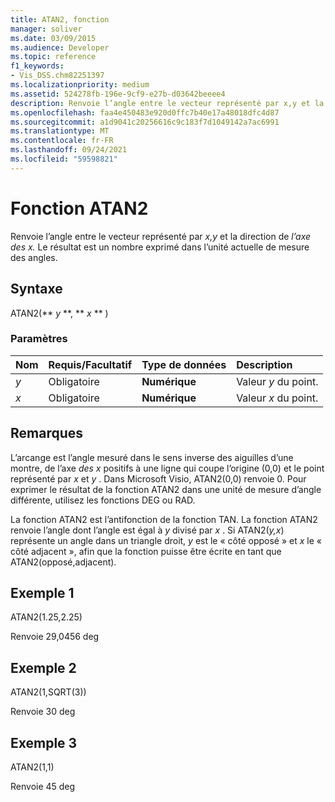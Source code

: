 ```yaml
---
title: ATAN2, fonction
manager: soliver
ms.date: 03/09/2015
ms.audience: Developer
ms.topic: reference
f1_keywords:
- Vis_DSS.chm82251397
ms.localizationpriority: medium
ms.assetid: 524278fb-196e-9cf9-e27b-d03642beeee4
description: Renvoie l’angle entre le vecteur représenté par x,y et la direction de l’axe des x. Le résultat est un nombre exprimé dans l’unité actuelle de mesure des angles.
ms.openlocfilehash: faa4e450483e920d0ffc7b40e17a48018dfc4d87
ms.sourcegitcommit: a1d9041c20256616c9c183f7d1049142a7ac6991
ms.translationtype: MT
ms.contentlocale: fr-FR
ms.lasthandoff: 09/24/2021
ms.locfileid: "59598821"
---
```

# <a name="atan2-function"></a>Fonction ATAN2

Renvoie l’angle entre le vecteur représenté par *x,y* et la direction de *l’axe des x.* Le résultat est un nombre exprimé dans l’unité actuelle de mesure des angles. 
  
## <a name="syntax"></a>Syntaxe

ATAN2(** *y* **, ** *x* ** ) 
  
### <a name="parameters"></a>Paramètres

|**Nom**|**Requis/Facultatif**|**Type de données**|**Description**|
|:-----|:-----|:-----|:-----|
| _y_ <br/> |Obligatoire  <br/> |**Numérique** <br/> |Valeur  _y_ du point.  <br/> |
| _x_ <br/> |Obligatoire  <br/> |**Numérique** <br/> |Valeur  _x_ du point.  <br/> |
   
## <a name="remarks"></a>Remarques

L’arcange est l’angle mesuré dans le sens inverse des aiguilles d’une montre, de l’axe  *des x*  positifs à une ligne qui coupe l’origine (0,0) et le point représenté par  *x*  et  *y*  . Dans Microsoft Visio, ATAN2(0,0) renvoie 0. Pour exprimer le résultat de la fonction ATAN2 dans une unité de mesure d’angle différente, utilisez les fonctions DEG ou RAD. 
  
La fonction ATAN2 est l’antifonction de la fonction TAN. La fonction ATAN2 renvoie l’angle dont l’angle est égal à  *y*  divisé par  *x*  . Si ATAN2(*y,x*) représente un angle dans un triangle droit,  *y*  est le « côté opposé » et  *x*  le « côté adjacent », afin que la fonction puisse être écrite en tant que ATAN2(opposé,adjacent). 
  
## <a name="example-1"></a>Exemple 1

ATAN2(1.25,2.25)
  
Renvoie 29,0456 deg
  
## <a name="example-2"></a>Exemple 2

ATAN2(1,SQRT(3))
  
Renvoie 30 deg
  
## <a name="example-3"></a>Exemple 3

ATAN2(1,1)
  
Renvoie 45 deg
  

